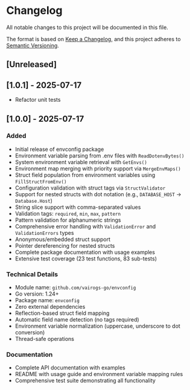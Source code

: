 # Changelog

All notable changes to this project will be documented in this file.

The format is based on [Keep a Changelog](https://keepachangelog.com/en/1.0.0/),
and this project adheres to [Semantic Versioning](https://semver.org/spec/v2.0.0.html).

## [Unreleased]

## [1.0.1] - 2025-07-17

- Refactor unit tests

## [1.0.0] - 2025-07-17

### Added
- Initial release of envconfig package
- Environment variable parsing from .env files with `ReadDotenvBytes()`
- System environment variable retrieval with `GetEnvs()`
- Environment map merging with priority support via `MergeEnvMaps()`
- Struct field population from environment variables using `FillStructFromEnv()`
- Configuration validation with struct tags via `StructValidator`
- Support for nested structs with dot notation (e.g., `DATABASE_HOST` → `Database.Host`)
- String slice support with comma-separated values
- Validation tags: `required`, `min`, `max`, `pattern`
- Pattern validation for alphanumeric strings
- Comprehensive error handling with `ValidationError` and `ValidationErrors` types
- Anonymous/embedded struct support
- Pointer dereferencing for nested structs
- Complete package documentation with usage examples
- Extensive test coverage (23 test functions, 83 sub-tests)

### Technical Details
- Module name: `github.com/vairogs-go/envconfig`
- Go version: 1.24+
- Package name: `envconfig`
- Zero external dependencies
- Reflection-based struct field mapping
- Automatic field name detection (no tags required)
- Environment variable normalization (uppercase, underscore to dot conversion)
- Thread-safe operations

### Documentation
- Complete API documentation with examples
- README with usage guide and environment variable mapping rules
- Comprehensive test suite demonstrating all functionality
